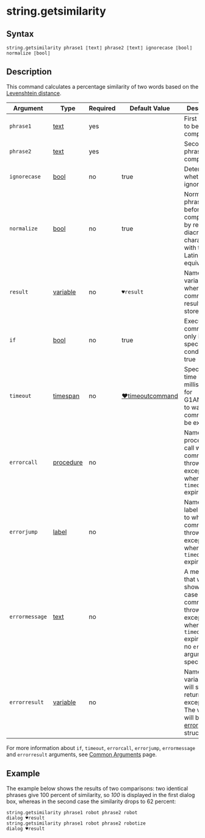 # string.getsimilarity

## Syntax

```G1ANT
string.getsimilarity phrase1 ⟦text⟧ phrase2 ⟦text⟧ ignorecase ⟦bool⟧ normalize ⟦bool⟧
```

## Description

This command calculates a percentage similarity of two words based on the [Levenshtein distance](https://en.wikipedia.org/wiki/Levenshtein_distance).

| Argument | Type | Required | Default Value | Description |
| -------- | ---- | -------- | ------------- | ----------- |
|`phrase1`| [text](https://manual.g1ant.com/link/G1ANT.Language/G1ANT.Language/Structures/TextStructure.md) | yes |  | First phrase to be compared |
|`phrase2`| [text](https://manual.g1ant.com/link/G1ANT.Language/G1ANT.Language/Structures/TextStructure.md) | yes |  | Second phrase to be compared |
|`ignorecase`| [bool](https://manual.g1ant.com/link/G1ANT.Language/G1ANT.Language/Structures/BooleanStructure.md) | no | true | Determines whether to ignore case |
|`normalize`| [bool](https://manual.g1ant.com/link/G1ANT.Language/G1ANT.Language/Structures/BooleanStructure.md) | no | true | Normalizes phrases before comparison by replacing diacritic characters with their Latin equivalents |
| `result`       | [variable](https://manual.g1ant.com/link/G1ANT.Language/G1ANT.Language/Structures/VariableStructure.md) | no       | `♥result`                                                   | Name of a variable where the command's result will be stored |
| `if`           | [bool](https://manual.g1ant.com/link/G1ANT.Language/G1ANT.Language/Structures/BooleanStructure.md) | no       | true                                                        | Executes the command only if a specified condition is true   |
| `timeout`      | [timespan](https://manual.g1ant.com/link/G1ANT.Language/G1ANT.Language/Structures/TimeSpanStructure.md) | no       | [♥timeoutcommand](G1ANT.Language/G1ANT.Addon.Core/Variables/TimeoutCommandVariable.md) | Specifies time in milliseconds for G1ANT.Robot to wait for the command to be executed |
| `errorcall`    | [procedure](https://manual.g1ant.com/link/G1ANT.Language/G1ANT.Language/Structures/ProcedureStructure.md) | no       |                                                             | Name of a procedure to call when the command throws an exception or when a given `timeout` expires |
| `errorjump`    | [label](https://manual.g1ant.com/link/G1ANT.Language/G1ANT.Language/Structures/LabelStructure.md) | no       |                                                             | Name of the label to jump to when the command throws an exception or when a given `timeout` expires |
| `errormessage` | [text](https://manual.g1ant.com/link/G1ANT.Language/G1ANT.Language/Structures/TextStructure.md) | no       |                                                             | A message that will be shown in case the command throws an exception or when a given `timeout` expires, and no `errorjump` argument is specified |
| `errorresult`  | [variable](https://manual.g1ant.com/link/G1ANT.Language/G1ANT.Language/Structures/VariableStructure.md) | no       |                                                             | Name of a variable that will store the returned exception. The variable will be of [error](G1ANT.Language/G1ANT.Language/Structures/ErrorStructure.md) structure  |

For more information about `if`, `timeout`, `errorcall`, `errorjump`, `errormessage` and `errorresult` arguments, see [Common Arguments](https://manual.g1ant.com/link/G1ANT.Manual/appendices/common-arguments.md) page.

## Example

The example below shows the results of two comparisons: two identical phrases give 100 percent of similarity, so *100* is displayed in the first dialog box, whereas in the second case the similarity drops to 62 percent:

```G1ANT
string.getsimilarity phrase1 robot phrase2 robot
dialog ♥result
string.getsimilarity phrase1 robot phrase2 robotize
dialog ♥result
```
